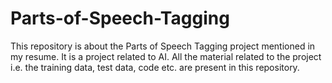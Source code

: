 # Parts-of-Speech-Tagging
This repository is about the Parts of Speech Tagging project mentioned in my resume. It is a project related to AI. All the material related to the project i.e. the training data, test data, code etc. are present in this repository.
